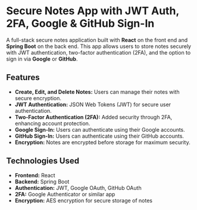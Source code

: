 # Secure Notes App with JWT Auth, 2FA, Google & GitHub Sign-In

A full-stack secure notes application built with **React** on the front end and **Spring Boot** on the back end. This app allows users to store notes securely with JWT authentication, two-factor authentication (2FA), and the option to sign in via **Google** or **GitHub**.

## Features
- **Create, Edit, and Delete Notes:** Users can manage their notes with secure encryption.
- **JWT Authentication:** JSON Web Tokens (JWT) for secure user authentication.
- **Two-Factor Authentication (2FA):** Added security through 2FA, enhancing account protection.
- **Google Sign-In:** Users can authenticate using their Google accounts.
- **GitHub Sign-In:** Users can authenticate using their GitHub accounts.
- **Encryption:** Notes are encrypted before storage for maximum security.

## Technologies Used
- **Frontend:** React
- **Backend:** Spring Boot
- **Authentication:** JWT, Google OAuth, GitHub OAuth
- **2FA:** Google Authenticator or similar app
- **Encryption:** AES encryption for secure storage of notes